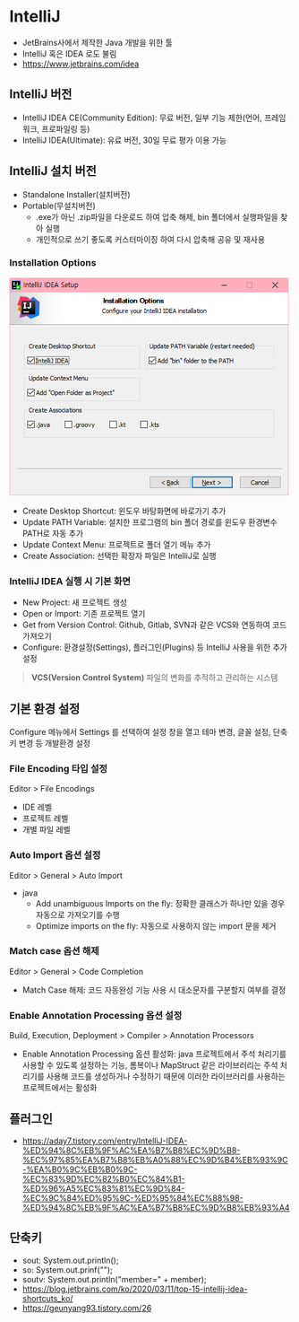 # IntelliJ
- JetBrains사에서 제작한 Java 개발을 위한 툴
- IntelliJ 혹은 IDEA 로도 불림
- https://www.jetbrains.com/idea

## IntelliJ 버전
- IntelliJ IDEA CE(Community Edition): 무료 버전, 일부 기능 제한(언어, 프레임워크, 프로파일링 등)
- IntelliJ IDEA(Ultimate): 유료 버전, 30일 무료 평가 이용 가능

## IntelliJ 설치 버전
- Standalone Installer(설치버전)
- Portable(무설치버전)
    - .exe가 아닌 .zip파일을 다운로드 하여 압축 해제, bin 폴더에서 실행파일을 찾아 실행
    - 개인적으로 쓰기 좋도록 커스터마이징 하여 다시 압축해 공유 및 재사용

### Installation Options
![](../images/2023-10-02-17-48-33.png)
- Create Desktop Shortcut: 윈도우 바탕화면에 바로가기 추가
- Update PATH Variable: 설치한 프로그램의 bin 폴더 경로를 윈도우 환경변수 PATH로 자동 추가
- Update Context Menu: 프로젝트로 폴더 열기 메뉴 추가
- Create Association: 선택한 확장자 파일은 IntelliJ로 실행
  
### IntelliJ IDEA 실행 시 기본 화면
- New Project: 새 프로젝트 생성
- Open or Import: 기존 프로젝트 열기
- Get from Version Control: Github, Gitlab, SVN과 같은 VCS와 연동하여 코드 가져오기
- Configure: 환경설정(Settings), 플러그인(Plugins) 등 IntelliJ 사용을 위한 추가 설정

> **VCS(Version Control System)**
> 파일의 변화를 추적하고 관리하는 시스템

## 기본 환경 설정
Configure 메뉴에서 Settings 를 선택하여 설정 창을 열고 테마 변경, 글꼴 설정, 단축키 변경 등 개발환경 설정

### File Encoding 타입 설정
Editor > File Encodings
- IDE 레벨
- 프로젝트 레벨
- 개별 파일 레벨

### Auto Import 옵션 설정
Editor > General > Auto Import
- java
  - Add unambiguous Imports on the fly: 정확한 클래스가 하나만 있을 경우 자동으로 가져오기를 수행
  - Optimize imports on the fly: 자동으로 사용하지 않는 import 문을 제거
  
### Match case 옵션 해제
Editor > General > Code Completion
- Match Case 해제: 코드 자동완성 기능 사용 시 대소문자를 구분할지 여부를 결정

### Enable Annotation Processing 옵션 설정
Build, Execution, Deployment > Compiler > Annotation Processors
- Enable Annotation Processing 옵션 활성화: java 프로젝트에서 주석 처리기를 사용할 수 있도록 설정하는 기능, 롬복이나 MapStruct 같은 라이브러리는 주석 처리기를 사용해 코드를 생성하거나 수정하기 때문에 이러한 라이브러리를 사용하는 프로젝트에서는 활성화

## 플러그인
- https://aday7.tistory.com/entry/IntelliJ-IDEA-%ED%94%8C%EB%9F%AC%EA%B7%B8%EC%9D%B8-%EC%97%85%EA%B7%B8%EB%A0%88%EC%9D%B4%EB%93%9C-%EA%B0%9C%EB%B0%9C-%EC%83%9D%EC%82%B0%EC%84%B1-%ED%96%A5%EC%83%81%EC%9D%84-%EC%9C%84%ED%95%9C-%ED%95%84%EC%88%98-%ED%94%8C%EB%9F%AC%EA%B7%B8%EC%9D%B8%EB%93%A4

## 단축키
- sout: System.out.println();
- so: System.out.prinf("");
- soutv: System.out.println("member=" + member);
- https://blog.jetbrains.com/ko/2020/03/11/top-15-intellij-idea-shortcuts_ko/
- https://geunyang93.tistory.com/26